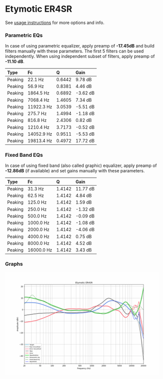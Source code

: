 # Etymotic ER4SR
See [usage instructions](https://github.com/jaakkopasanen/AutoEq#usage) for more options and info.

### Parametric EQs
In case of using parametric equalizer, apply preamp of **-17.45dB** and build filters manually
with these parameters. The first 5 filters can be used independently.
When using independent subset of filters, apply preamp of **-11.10 dB**.

| Type    | Fc         |      Q | Gain     |
|:--------|:-----------|:-------|:---------|
| Peaking | 22.1 Hz    | 0.6442 | 9.78 dB  |
| Peaking | 56.9 Hz    | 0.8381 | 4.46 dB  |
| Peaking | 1864.5 Hz  | 0.6892 | -3.62 dB |
| Peaking | 7068.4 Hz  | 1.4605 | 7.34 dB  |
| Peaking | 11922.3 Hz | 3.0539 | -5.51 dB |
| Peaking | 275.7 Hz   | 1.4994 | -1.18 dB |
| Peaking | 816.8 Hz   | 2.4306 | 0.82 dB  |
| Peaking | 1210.4 Hz  | 3.7173 | -0.52 dB |
| Peaking | 14052.9 Hz | 0.9511 | -5.53 dB |
| Peaking | 19813.4 Hz | 0.4972 | 17.72 dB |

### Fixed Band EQs
In case of using fixed band (also called graphic) equalizer, apply preamp of **-12.86dB**
(if available) and set gains manually with these parameters.

| Type    | Fc         |      Q | Gain     |
|:--------|:-----------|:-------|:---------|
| Peaking | 31.3 Hz    | 1.4142 | 11.77 dB |
| Peaking | 62.5 Hz    | 1.4142 | 4.84 dB  |
| Peaking | 125.0 Hz   | 1.4142 | 1.59 dB  |
| Peaking | 250.0 Hz   | 1.4142 | -1.32 dB |
| Peaking | 500.0 Hz   | 1.4142 | -0.09 dB |
| Peaking | 1000.0 Hz  | 1.4142 | -1.08 dB |
| Peaking | 2000.0 Hz  | 1.4142 | -4.06 dB |
| Peaking | 4000.0 Hz  | 1.4142 | 0.75 dB  |
| Peaking | 8000.0 Hz  | 1.4142 | 4.52 dB  |
| Peaking | 16000.0 Hz | 1.4142 | 3.43 dB  |

### Graphs
![](./Etymotic%20ER4SR.png)